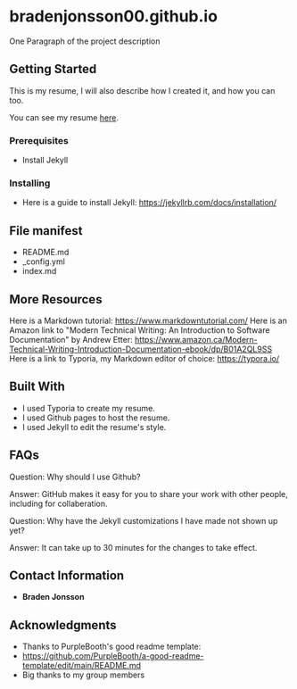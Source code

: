 # bradenjonsson00.github.io

One Paragraph of the project description

## Getting Started

This is my resume, I will also describe how I created it, and how you can too.

You can see my resume [here](bradenjonsson00.github.io).

### Prerequisites

 - Install Jekyll

### Installing

 - Here is a guide to install Jekyll: https://jekyllrb.com/docs/installation/

## File manifest

 - README.md
 - _config.yml
 - index.md

## More Resources

Here is a Markdown tutorial: https://www.markdowntutorial.com/
Here is an Amazon link to "Modern Technical Writing: An Introduction to Software Documentation" by Andrew Etter:  https://www.amazon.ca/Modern-Technical-Writing-Introduction-Documentation-ebook/dp/B01A2QL9SS
Here is a link to Typoria, my Markdown editor of choice: https://typora.io/

## Built With

 - I used Typoria to create my resume.
 - I used Github pages to host the resume.
 - I used Jekyll to edit the resume's style.

## FAQs

Question: Why should I use Github?

Answer: GitHub makes it easy for you to share your work with other people, including for collaberation.

Question: Why have the Jekyll customizations I have made not shown up yet?

Answer: It can take up to 30 minutes for the changes to take effect.

## Contact Information

 - **Braden Jonsson**

## Acknowledgments
 - Thanks to PurpleBooth's good readme template:
 - https://github.com/PurpleBooth/a-good-readme-template/edit/main/README.md
 - Big thanks to my group members
